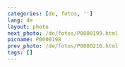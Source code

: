```yaml
---
categories: [de, fotos, '']
lang: de
layout: photo
next_photo: /de/fotos/P0000199.html
picname: P0000198
prev_photo: /de/fotos/P0000210.html
tags: []
---
```

